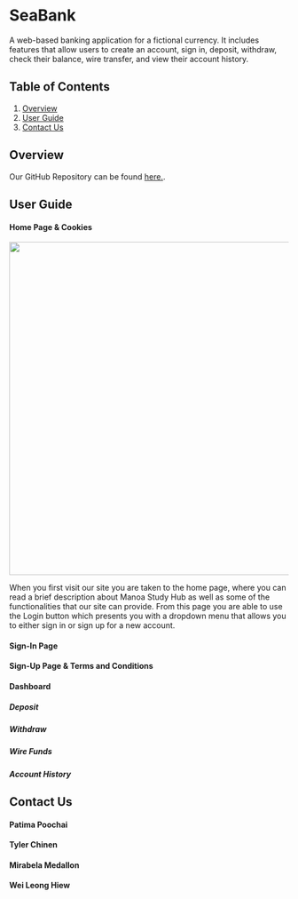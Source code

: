 # SeaBank
A web-based banking application for a fictional currency. It includes features that allow users to create an account, sign in, deposit, withdraw, check their balance, wire transfer, and view their account history. 

## Table of Contents

1. [Overview](#overview)
2. [User Guide](#user-guide)
3. [Contact Us](#contact-us)

## Overview



Our GitHub Repository can be found [here.](https://github.com/tylerchinen/SeaCode-Bank-WebApp).

## User Guide

#### Home Page & Cookies
<img class="ui left floated image" src="/images/m3/seabank-home.PNG" width="600">
<p>
When you first visit our site you are taken to the home page, where you can read a brief description about Manoa Study Hub as well as some of the functionalities that our site can provide. From this page you are able to use the Login button which presents you with a dropdown menu that allows you to either sign in or sign up for a new account.
</p>

#### Sign-In Page


#### Sign-Up Page & Terms and Conditions


#### Dashboard


##### Deposit


##### Withdraw


##### Wire Funds


##### Account History



## Contact Us

#### Patima Poochai


#### Tyler Chinen


#### Mirabela Medallon


#### Wei Leong Hiew

